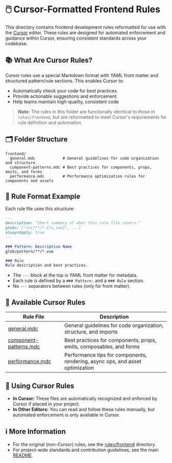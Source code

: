 # 🖱️ Cursor-Formatted Frontend Rules

This directory contains frontend development rules reformatted for use with the [Cursor](https://www.cursor.so/) editor. These rules are designed for automated enforcement and guidance within Cursor, ensuring consistent standards across your codebase.

## 📚 What Are Cursor Rules?

Cursor rules use a special Markdown format with YAML front matter and structured pattern/rule sections. This enables Cursor to:
- Automatically check your code for best practices
- Provide actionable suggestions and enforcement
- Help teams maintain high-quality, consistent code

> **Note:** The rules in this folder are functionally identical to those in `rules/frontend`, but are reformatted to meet Cursor's requirements for rule definition and automation.

## 🗂️ Folder Structure

```
frontend/
  general.mdc            # General guidelines for code organization and structure
  component-patterns.mdc # Best practices for components, props, emits, and forms
  performance.mdc        # Performance optimization rules for components and assets
```

## 📝 Rule Format Example

Each rule file uses this structure:

```markdown
---
description: "Short summary of what this rule file covers."
globs: ["src/**/*.{ts,vue}", ...]
alwaysApply: true
---

### Pattern: Descriptive Name
glob/pattern/**/*.vue

### Rule
Rule description and best practices.
```

- The `---` block at the top is YAML front matter for metadata.
- Each rule is defined by a `### Pattern:` and a `### Rule` section.
- No `---` separators between rules (only for front matter).

## 📄 Available Cursor Rules

| Rule File | Description |
| --------- | ----------- |
| [general.mdc](./frontend/general.mdc) | General guidelines for code organization, structure, and imports |
| [component-patterns.mdc](./frontend/component-patterns.mdc) | Best practices for components, props, emits, composables, and forms |
| [performance.mdc](./frontend/performance.mdc) | Performance tips for components, rendering, async ops, and asset optimization |

## 🚀 Using Cursor Rules

- **In Cursor:** These files are automatically recognized and enforced by Cursor if placed in your project.
- **In Other Editors:** You can read and follow these rules manually, but automated enforcement is only available in Cursor.

## ℹ️ More Information

- For the original (non-Cursor) rules, see the [rules/frontend](../frontend) directory.
- For project-wide standards and contribution guidelines, see the main [README](../../README.md). 